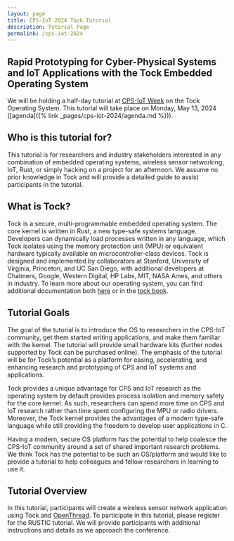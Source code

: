 ```yaml
---
layout: page
title: CPS-IoT 2024 Tock Tutorial
description: Tutorial Page
permalink: /cps-iot-2024
---
```


## Rapid Prototyping for Cyber-Physical Systems and IoT Applications with the Tock Embedded Operating System

We will be holding a half-day tutorial at [CPS-IoT Week](https://cps-iot-week2024.ie.cuhk.edu.hk/index.php) on the Tock Operating System. This tutorial will take place on Monday, May 13, 2024 ([agenda]({% link _pages/cps-iot-2024/agenda.md %})).

## Who is this tutorial for?

This tutorial is for researchers and industry stakeholders interested in any combination of embedded operating systems, wireless sensor networking, IoT, Rust, or simply hacking on a project for an afternoon. We assume no prior knowledge in Tock and will provide a detailed guide to assist participants in the tutorial.

## What is Tock?

Tock is a secure, multi-programmable embedded operating system. The core kernel is written in Rust, a new type-safe systems language. Developers can dynamically load processes written in any language, which Tock isolates using the memory protection unit (MPU) or equivalent hardware typically available on microcontroller-class devices. Tock is designed and implemented by collaborators at Stanford, University of Virginia, Princeton, and UC San Diego, with additional developers at Chalmers, Google, Western Digital, HP Labs, MIT, NASA Ames, and others in industry. To learn more about our operating system, you can find additional documentation both [here](https://tockos.org/documentation) or in the [tock book](https://book.tockos.org).

## Tutorial Goals

The goal of the tutorial is to introduce the OS to researchers in the CPS-IoT community, get them started writing applications, and make them familiar with the kernel. The tutorial will provide small hardware kits (further nodes supported by Tock can be purchased online). The emphasis of the tutorial will be for Tock’s potential as a platform for easing, accelerating, and enhancing research and prototyping of CPS and IoT systems and applications.

Tock provides a unique advantage for CPS and IoT research as the operating system by default provides process isolation and memory safety for the core kernel. As such, researchers can spend more time on CPS and IoT research rather than time spent configuring the MPU or radio drivers. Moreover, the Tock kernel provides the advantages of a modern type-safe language while still providing the freedom to develop user applications in C.

Having a modern, secure OS platform has the potential to help coalesce the CPS-IoT community around a set of shared important research problems. We think Tock has the potential to be such an OS/platform and would like to provide a tutorial to help colleagues and fellow researchers in learning to use it.

## Tutorial Overview

In this tutorial, participants will create a wireless sensor network application using Tock and [OpenThread](https://openthread.io). To participate in this tutorial, please register for the RUSTIC tutorial. We will provide participants with additional instructions and details as we approach the conference.
